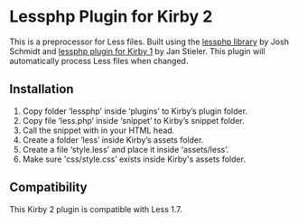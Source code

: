 # Lessphp Plugin for Kirby 2

This is a preprocessor for Less files. Built using the [lessphp library](https://github.com/oyejorge/less.php) by Josh Schmidt and [lessphp plugin for Kirby 1](https://github.com/janstieler/kirby-lessphp) by Jan Stieler. This plugin will automatically process Less files when changed.

## Installation

1. Copy folder ‘lessphp’ inside ‘plugins’ to Kirby’s plugin folder.
2. Copy file ‘less.php’ inside ‘snippet’ to Kirby’s snippet folder.
3. Call the snippet with <?php snippet('less') ?> in your HTML head.
4. Create a folder ‘less’ inside Kirby’s assets folder.
5. Create a file ‘style.less’ and place it inside ‘assets/less’.
6. Make sure 'css/style.css’ exists inside Kirby's assets folder.

## Compatibility

This Kirby 2 plugin is compatible with Less 1.7.
